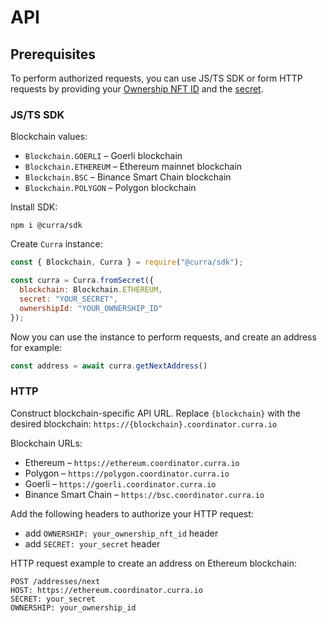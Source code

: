 # API

## Prerequisites

To perform authorized requests, you can use JS/TS SDK or form HTTP requests by providing your [Ownership NFT ID](/obsidian/security/ownership_nft.md) and the [secret](/obsidian/security/authorization/index.md).

### JS/TS SDK

Blockchain values:

- `Blockchain.GOERLI` – Goerli blockchain
- `Blockchain.ETHEREUM` – Ethereum mainnet blockchain
- `Blockchain.BSC` – Binance Smart Chain blockchain
- `Blockchain.POLYGON` – Polygon blockchain

Install SDK:

```
npm i @curra/sdk
```

Create `Curra` instance:

```js
const { Blockchain, Curra } = require("@curra/sdk");

const curra = Curra.fromSecret({
  blockchain: Blockchain.ETHEREUM,
  secret: "YOUR_SECRET",
  ownershipId: "YOUR_OWNERSHIP_ID"
});
```

Now you can use the instance to perform requests, and create an address for example:

```js
const address = await curra.getNextAddress()
```

### HTTP

Construct blockchain-specific API URL. Replace `{blockchain}` with the desired blockchain:
`https://{blockchain}.coordinator.curra.io`

Blockchain URLs:

- Ethereum – `https://ethereum.coordinator.curra.io`
- Polygon – `https://polygon.coordinator.curra.io`
- Goerli – `https://goerli.coordinator.curra.io`
- Binance Smart Chain – `https://bsc.coordinator.curra.io`

Add the following headers to authorize your HTTP request:

- add `OWNERSHIP: your_ownership_nft_id` header
- add `SECRET: your_secret` header

HTTP request example to create an address on Ethereum blockchain:

```
POST /addresses/next
HOST: https://ethereum.coordinator.curra.io
SECRET: your_secret
OWNERSHIP: your_ownership_id
```


